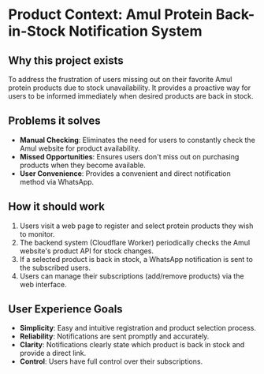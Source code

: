 # Product Context: Amul Protein Back-in-Stock Notification System

## Why this project exists
To address the frustration of users missing out on their favorite Amul protein products due to stock unavailability. It provides a proactive way for users to be informed immediately when desired products are back in stock.

## Problems it solves
*   **Manual Checking**: Eliminates the need for users to constantly check the Amul website for product availability.
*   **Missed Opportunities**: Ensures users don't miss out on purchasing products when they become available.
*   **User Convenience**: Provides a convenient and direct notification method via WhatsApp.

## How it should work
1.  Users visit a web page to register and select protein products they wish to monitor.
2.  The backend system (Cloudflare Worker) periodically checks the Amul website's product API for stock changes.
3.  If a selected product is back in stock, a WhatsApp notification is sent to the subscribed users.
4.  Users can manage their subscriptions (add/remove products) via the web interface.

## User Experience Goals
*   **Simplicity**: Easy and intuitive registration and product selection process.
*   **Reliability**: Notifications are sent promptly and accurately.
*   **Clarity**: Notifications clearly state which product is back in stock and provide a direct link.
*   **Control**: Users have full control over their subscriptions.
